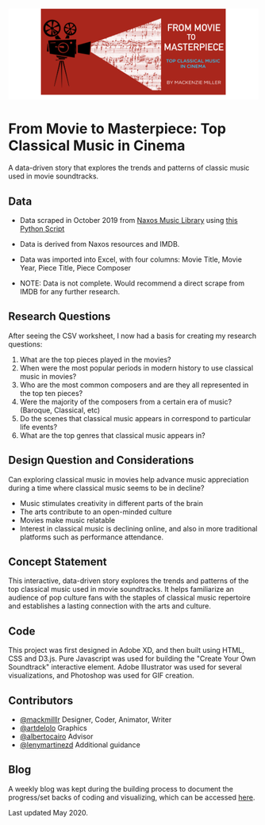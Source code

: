 <p align="center">
  <img alt="Title" src="img/capstone_header.png" />
</p>

# From Movie to Masterpiece: Top Classical Music in Cinema

A data-driven story that explores the trends and patterns of classic music used in movie soundtracks.

## Data

- Data scraped in October 2019 from [Naxos Music Library](https://t.me/thecvdbot) using [this Python Script](https://www.naxos.com/musicinmovies.asp)

- Data is derived from Naxos resources and IMDB.

- Data was imported into Excel, with four columns: Movie Title, Movie Year, Piece Title, Piece Composer

- NOTE: Data is not complete. Would recommend a direct scrape from IMDB for any further research.

## Research Questions

After seeing the CSV worksheet, I now had a basis for creating my research questions:
1. What are the top pieces played in the movies?
2. When were the most popular periods in modern history to use classical music in movies?
3. Who are the most common composers and are they all represented in the top ten pieces?
4. Were the majority of the composers from a certain era of music? (Baroque, Classical, etc)
5. Do the scenes that classical music appears in correspond to particular life events?
6. What are the top genres that classical music appears in?


## Design Question and Considerations

Can exploring classical music in movies help advance music appreciation during a time where classical music seems to be in decline?

- Music stimulates creativity in different parts of the brain
- The arts contribute to an open-minded culture
- Movies make music relatable
- Interest in classical music is declining online, and also in more traditional platforms such as performance attendance.


## Concept Statement

This interactive, data-driven story explores the trends and patterns of the top classical music used in movie soundtracks. It helps familiarize an audience of pop culture fans with the staples of classical music repertoire and establishes a lasting connection with the arts and culture.

## Code

This project was first designed in Adobe XD, and then built using HTML, CSS and D3.js. Pure Javascript was used for building the "Create Your Own Soundtrack" interactive element. Adobe Illustrator was used for several visualizations, and Photoshop was used for GIF creation.


## Contributors

- [@mackmilllr](https://twitter.com/mackmilllr) Designer, Coder, Animator, Writer
- [@artdelolo](https://twitter.com/ArtDeLolo) Graphics
- [@albertocairo](https://twitter.com/AlbertoCairo) Advisor
- [@lenymartinezd](https://twitter.com/lennymartinezd) Additional guidance

## Blog

A weekly blog was kept during the building process to document the progress/set backs of coding and visualizing, which can be accessed [here](https://www.mackmiller.design/capstone-journal).

Last updated May 2020.

